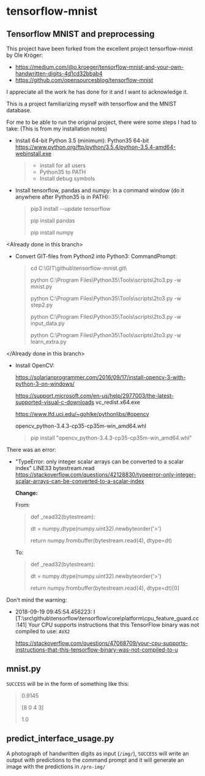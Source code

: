 # tensorflow-mnist
## Tensorflow MNIST and preprocessing

This project have been forked from the excellent project tensorflow-mnist by Ole Kröger:
- https://medium.com/@o.kroeger/tensorflow-mnist-and-your-own-handwritten-digits-4d1cd32bbab4
- https://github.com/opensourcesblog/tensorflow-mnist

I appreciate all the work he has done for it and I want to acknowledge it.

This is a project familiarizing myself with tensorflow and the MNIST database.

For me to be able to run the original project, there were some steps I had to take:
(This is from my installation notes)
- Install 64-bit Python 3.5 (minimum):
Python35 64-bit
https://www.python.org/ftp/python/3.5.4/python-3.5.4-amd64-webinstall.exe
    > - install for all users
    > - Python35 to PATH
    > - Install debug symbols
   
- Install tensorflow, pandas and numpy:
In a command window (do it anywhere after Python35 is in PATH):
    > pip3 install --update tensorflow
    >
    > pip install pandas
    >
    > pip install numpy
  
\<Already done in this branch\>
- Convert GIT-files from Python2 into Python3:
  CommandPrompt:

  > cd C:\GIT\github\tensorflow-mnist.git\
  >
  > python C:\Program Files\Python35\Tools\scripts\2to3.py -w mnist.py
  >
  > python C:\Program Files\Python35\Tools\scripts\2to3.py -w step2.py
  >
  > python C:\Program Files\Python35\Tools\scripts\2to3.py -w input_data.py
  >
  > python C:\Program Files\Python35\Tools\scripts\2to3.py -w learn_extra.py

\<\/Already done in this branch\>

- Install OpenCV:

	https://solarianprogrammer.com/2016/09/17/install-opencv-3-with-python-3-on-windows/

	https://support.microsoft.com/en-us/help/2977003/the-latest-supported-visual-c-downloads
		vc_redist.x64.exe

	https://www.lfd.uci.edu/~gohlke/pythonlibs/#opencv

	opencv_python-3.4.3-cp35-cp35m-win_amd64.whl
    
	> pip install "opencv_python-3.4.3-cp35-cp35m-win_amd64.whl"
   
 There was an error:
- "TypeError: only integer scalar arrays can be converted to a scalar index"
	LINE33 bytestream.read
	https://stackoverflow.com/questions/42128830/typeerror-only-integer-scalar-arrays-can-be-converted-to-a-scalar-index

  **Change:**
  
   From:
    > def _read32(bytestream):
    >
    > dt = numpy.dtype(numpy.uint32).newbyteorder('>')
    >
    > return numpy.frombuffer(bytestream.read(4), dtype=dt)

   To:
    > def _read32(bytestream):
    >
    > dt = numpy.dtype(numpy.uint32).newbyteorder('>')
    >
    > return numpy.frombuffer(bytestream.read(4), dtype=dt)[0]
   
Don't mind the warning:
- 2018-09-19 09:45:54.456223: I [T:\src\github\tensorflow\tensorflow\core\platform\cpu_feature_guard.cc:141]
   Your CPU supports instructions that this TensorFlow binary was not compiled to use: `AVX2`
   
   https://stackoverflow.com/questions/47068709/your-cpu-supports-instructions-that-this-tensorflow-binary-was-not-compiled-to-u


## mnist.py
 `SUCCESS` will be in the form of something like this:
 > 0.9145
 >
 > [8 0 4 3]
 >
 > 1.0
 
## predict_interface_usage.py
 A photograph of handwritten digits as input (`/img/`),
 `SUCCESS` will write an output with predictions to the command
 prompt and it will generate an image with the predictions in `/pro-img/`
